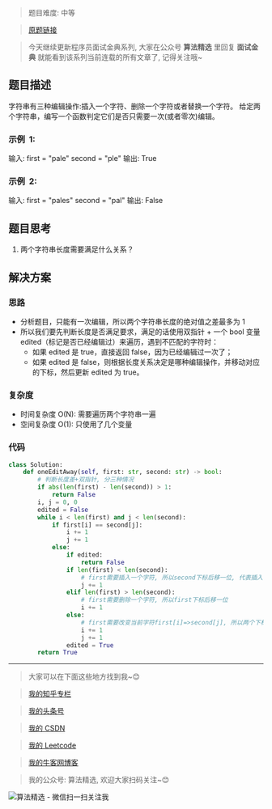 > 题目难度: 中等

> [原题链接](https://leetcode-cn.com/problems/one-away-lcci/)

> 今天继续更新程序员面试金典系列, 大家在公众号 **算法精选** 里回复 **面试金典** 就能看到该系列当前连载的所有文章了, 记得关注哦~

## 题目描述

字符串有三种编辑操作:插入一个字符、删除一个字符或者替换一个字符。 给定两个字符串，编写一个函数判定它们是否只需要一次(或者零次)编辑。

### 示例  1:

输入:
first = "pale"
second = "ple"
输出: True

### 示例  2:

输入:
first = "pales"
second = "pal"
输出: False

## 题目思考

1. 两个字符串长度需要满足什么关系？

## 解决方案

### 思路

- 分析题目，只能有一次编辑，所以两个字符串长度的绝对值之差最多为 1
- 所以我们要先判断长度是否满足要求，满足的话使用双指针 + 一个 bool 变量 edited（标记是否已经编辑过）来遍历，遇到不匹配的字符时：
  - 如果 edited 是 true，直接返回 false，因为已经编辑过一次了；
  - 如果 edited 是 false，则根据长度关系决定是哪种编辑操作，并移动对应的下标，然后更新 edited 为 true。

### 复杂度

- 时间复杂度 O(N): 需要遍历两个字符串一遍
- 空间复杂度 O(1): 只使用了几个变量

### 代码

```python
class Solution:
    def oneEditAway(self, first: str, second: str) -> bool:
        # 判断长度差+双指针, 分三种情况
        if abs(len(first) - len(second)) > 1:
            return False
        i, j = 0, 0
        edited = False
        while i < len(first) and j < len(second):
            if first[i] == second[j]:
                i += 1
                j += 1
            else:
                if edited:
                    return False
                if len(first) < len(second):
                    # first需要插入一个字符, 所以second下标后移一位, 代表插入字符和second[j]匹配
                    j += 1
                elif len(first) > len(second):
                    # first需要删除一个字符, 所以first下标后移一位
                    i += 1
                else:
                    # first需要改变当前字符first[i]=>second[j], 所以两个下标都后移一位
                    i += 1
                    j += 1
                edited = True
        return True
```

---

> 大家可以在下面这些地方找到我~😊

> [我的知乎专栏](https://zhuanlan.zhihu.com/c_1242508721932464128)

> [我的头条号](https://www.toutiao.com/c/user/1090304683804520/#mid=1671643017345028)

> [我的 CSDN](https://me.csdn.net/zjulyx1993)

> [我的 Leetcode](https://leetcode-cn.com/u/suibianfahui/)

> [我的牛客网博客](https://blog.nowcoder.net/zjulyx)

> 我的公众号: 算法精选, 欢迎大家扫码关注~😊

![算法精选 - 微信扫一扫关注我](https://mmbiz.qpic.cn/mmbiz_jpg/1KjZicMlYPMgZWmoL4eYcs6UcfmvsetDWME2YJyaCp9oT9z3U573FWENBNhyOByxYI0epew6O37hiaOhdh90QeJg/640?wx_fmt=jpeg&tp=webp&wxfrom=5&wx_lazy=1&wx_co=1)
